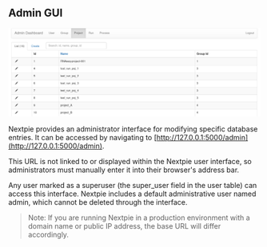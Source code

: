 
## Admin GUI


![](../assets/images/admin.png)


Nextpie provides an administrator interface for modifying specific database entries. It can be accessed by navigating to [http://127.0.0.1:5000/admin](http://127.0.0.1:5000/admin).

This URL is not linked to or displayed within the Nextpie user interface, so administrators must manually enter it into their browser's address bar.

Any user marked as a superuser (the super_user field in the user table) can access this interface. Nextpie includes a default administrative user named admin, which cannot be deleted through the interface.

> Note: If you are running Nextpie in a production environment with a domain name or public IP address, the base URL will differ accordingly.
